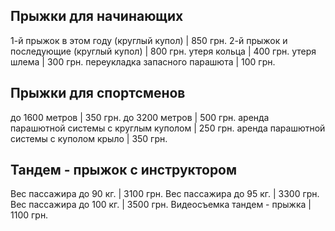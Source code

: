 ## Прыжки для начинающих

1-й прыжок в этом году (круглый купол)   | 850 грн.
2-й прыжок и последующие (круглый купол) | 800 грн.
утеря кольца                             | 400 грн.
утеря шлема                              | 300 грн.
переукладка запасного парашюта           | 100 грн.

## Прыжки для спортсменов

до 1600 метров                              | 350 грн.
до 3200 метров                              | 500 грн.
аренда парашютной системы с круглым куполом | 250 грн.
аренда парашютной системы с куполом крыло   | 350 грн.

## Тандем - прыжок с инструктором

Вес пассажира до 90 кг.      | 3100 грн.
Вес пассажира до 95 кг.      | 3300 грн.
Вес пассажира до 100 кг.     | 3500 грн.
Видеосъемка тандем - прыжка  | 1100 грн.
